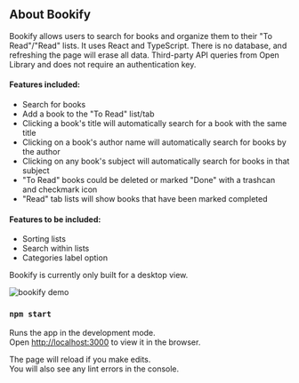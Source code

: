 ## About Bookify

Bookify allows users to search for books and organize them to their "To Read"/"Read" lists. It uses React and TypeScript. There is no database, and refreshing the page will erase all data. Third-party API queries from Open Library and does not require an authentication key.

#### Features included:
- Search for books
- Add a book to the "To Read" list/tab
- Clicking a book's title will automatically search for a book with the same title
- Clicking on a book's author name will automatically search for books by the author
- Clicking on any book's subject will automatically search for books in that subject
- "To Read" books could be deleted or marked "Done" with a trashcan and checkmark icon
- "Read" tab lists will show books that have been marked completed

#### Features to be included:
- Sorting lists
- Search within lists
- Categories label option

Bookify is currently only built for a desktop view.

![bookify demo](bookify_demo.gif)

### `npm start`

Runs the app in the development mode.\
Open [http://localhost:3000](http://localhost:3000) to view it in the browser.

The page will reload if you make edits.\
You will also see any lint errors in the console.
